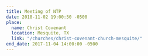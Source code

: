 ```yaml
---
title: Meeting of NTP
date: 2018-11-02 19:00:50 -0500
place:
  name: Christ Covenant
  location: Mesquite, TX
  link: "/churches/christ-covenant-church-mesquite/"
end_date: 2017-11-04 14:00:00 -0500
---
```

